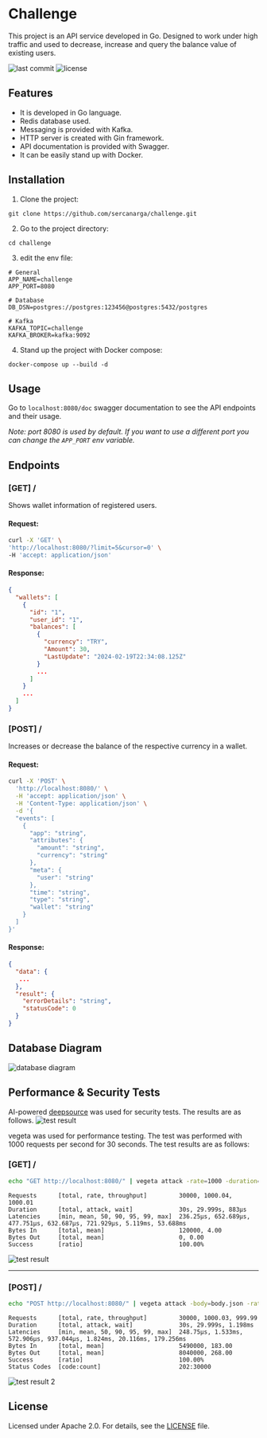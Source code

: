# Challenge
This project is an API service developed in Go. Designed to work under high traffic and used to decrease, increase and query the balance value of existing users.

![last commit](https://badgen.net/github/last-commit/sercanarga/challenge) ![license](https://badgen.net/github/license/sercanarga/challenge)

## Features
- It is developed in Go language.
- Redis database used.
- Messaging is provided with Kafka.
- HTTP server is created with Gin framework.
- API documentation is provided with Swagger.
- It can be easily stand up with Docker.

## Installation
1. Clone the project:
```
git clone https://github.com/sercanarga/challenge.git
```
2. Go to the project directory:
```
cd challenge
```
3. edit the env file:
```env
# General
APP_NAME=challenge
APP_PORT=8080

# Database
DB_DSN=postgres://postgres:123456@postgres:5432/postgres

# Kafka
KAFKA_TOPIC=challenge
KAFKA_BROKER=kafka:9092
```
4. Stand up the project with Docker compose:
```
docker-compose up --build -d
```

## Usage
Go to `localhost:8080/doc` swagger documentation to see the API endpoints and their usage.

_Note: port 8080 is used by default. If you want to use a different port you can change the `APP_PORT` env variable._

## Endpoints
### [GET] /
Shows wallet information of registered users.

#### Request:
```bash
curl -X 'GET' \
'http://localhost:8080/?limit=5&cursor=0' \
-H 'accept: application/json'
```

#### Response:
```json
{
  "wallets": [
    {
      "id": "1",
      "user_id": "1",
      "balances": [
        {
          "currency": "TRY",
          "Amount": 30,
          "LastUpdate": "2024-02-19T22:34:08.125Z"
        }
        ...
      ]
    }
    ...
  ]
}
```
### [POST] /
Increases or decrease the balance of the respective currency in a wallet.

#### Request:
```bash
curl -X 'POST' \
  'http://localhost:8080/' \
  -H 'accept: application/json' \
  -H 'Content-Type: application/json' \
  -d '{
  "events": [
    {
      "app": "string",
      "attributes": {
        "amount": "string",
        "currency": "string"
      },
      "meta": {
        "user": "string"
      },
      "time": "string",
      "type": "string",
      "wallet": "string"
    }
  ]
}'
```
#### Response:
```json
{
  "data": {
   ...
  },
  "result": {
    "errorDetails": "string",
    "statusCode": 0
  }
}
```

## Database Diagram
![database diagram](https://raw.githubusercontent.com/sercanarga/challenge/main/assets/database_diagram.jpg?raw=true)

## Performance & Security Tests
AI-powered [deepsource](https://deepsource.com/) was used for security tests. The results are as follows.
![test result](https://raw.githubusercontent.com/sercanarga/challenge/main/assets/deepsource.jpg?raw=true)

vegeta was used for performance testing. The test was performed with 1000 requests per second for 30 seconds. The test results are as follows:
### [GET] /
```bash
echo "GET http://localhost:8080/" | vegeta attack -rate=1000 -duration=30s | tee results.bin | vegeta report
```
```
Requests      [total, rate, throughput]         30000, 1000.04, 1000.01
Duration      [total, attack, wait]             30s, 29.999s, 883µs
Latencies     [min, mean, 50, 90, 95, 99, max]  236.25µs, 652.689µs, 477.751µs, 632.687µs, 721.929µs, 5.119ms, 53.688ms
Bytes In      [total, mean]                     120000, 4.00
Bytes Out     [total, mean]                     0, 0.00
Success       [ratio]                           100.00%
```
![test result](https://raw.githubusercontent.com/sercanarga/challenge/main/assets/test_result.jpg?raw=true)

---

### [POST] /
```bash
echo "POST http://localhost:8080/" | vegeta attack -body=body.json -rate=1000 -duration=30s | tee results.bin | vegeta report
```
```
Requests      [total, rate, throughput]         30000, 1000.03, 999.99
Duration      [total, attack, wait]             30s, 29.999s, 1.198ms
Latencies     [min, mean, 50, 90, 95, 99, max]  248.75µs, 1.533ms, 572.906µs, 937.044µs, 1.824ms, 20.116ms, 179.256ms
Bytes In      [total, mean]                     5490000, 183.00
Bytes Out     [total, mean]                     8040000, 268.00
Success       [ratio]                           100.00%
Status Codes  [code:count]                      202:30000  
```
![test result 2](https://raw.githubusercontent.com/sercanarga/challenge/main/assets/test_result_2.jpg?raw=true)

## License
Licensed under Apache 2.0. For details, see the [LICENSE](LICENSE) file.